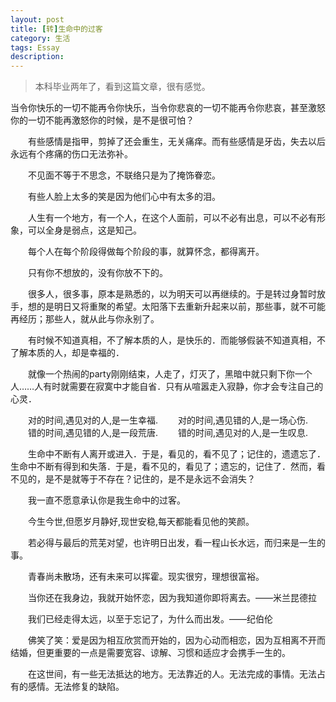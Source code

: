 ```yaml
---
layout: post
title: [转]生命中的过客
category: 生活
tags: Essay
description: 
---
```



>本科毕业两年了，看到这篇文章，很有感觉。

   当令你快乐的一切不能再令你快乐，当令你悲哀的一切不能再令你悲哀，甚至激怒你的一切不能再激怒你的时候，是不是很可怕？

　　有些感情是指甲，剪掉了还会重生，无关痛痒。而有些感情是牙齿，失去以后永远有个疼痛的伤口无法弥补。

　　不见面不等于不思念，不联络只是为了掩饰眷恋。

　　有些人脸上太多的笑是因为他们心中有太多的泪。

　　人生有一个地方，有一个人，在这个人面前，可以不必有出息，可以不必有形象，可以全身是弱点，这是知己。

　　每个人在每个阶段得做每个阶段的事，就算怀念，都得离开。

　　只有你不想放的，没有你放不下的。

　　很多人，很多事，原本是熟悉的，以为明天可以再继续的。于是转过身暂时放手，想的是明日又将重聚的希望。太阳落下去重新升起来以前，那些事，就不可能再经历；那些人，就从此与你永别了。

　　有时候不知道真相，不了解本质的人，是快乐的．而能够假装不知道真相，不了解本质的人，却是幸福的．

　　就像一个热闹的party刚刚结束，人走了，灯灭了，黑暗中就只剩下你一个人……人有时就需要在寂寞中才能自省．只有从喧嚣走入寂静，你才会专注自己的心灵．

　　对的时间,遇见对的人,是一生幸福.
　　对的时间,遇见错的人,是一场心伤.
　　错的时间,遇见错的人,是一段荒唐.
　　错的时间,遇见对的人,是一生叹息.

　　生命中不断有人离开或进入．于是，看见的，看不见了；记住的，遗遗忘了．生命中不断有得到和失落．于是，看不见的，看见了；遗忘的，记住了．然而，看不见的，是不是就等于不存在？记住的，是不是永远不会消失？

　　我一直不愿意承认你是我生命中的过客。

　　今生今世,但愿岁月静好,现世安稳,每天都能看见他的笑颜。

　　若必得与最后的荒芜对望，也许明日出发，看一程山长水远，而归来是一生的事。

　　青春尚未散场，还有未来可以挥霍。现实很穷，理想很富裕。

　　当你还在我身边，我就开始怀恋，因为我知道你即将离去。——米兰昆德拉

　　我们已经走得太远，以至于忘记了，为什么而出发。——纪伯伦

　　佛笑了笑：爱是因为相互欣赏而开始的，因为心动而相恋，因为互相离不开而结婚，但更重要的一点是需要宽容、谅解、习惯和适应才会携手一生的。

　　在这世间，有一些无法抵达的地方。无法靠近的人。无法完成的事情。无法占有的感情。无法修复的缺陷。